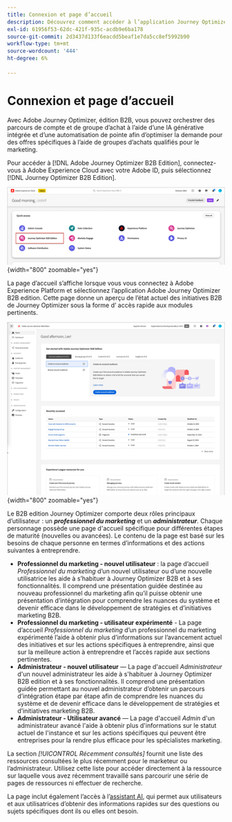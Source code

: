 ```yaml
---
title: Connexion et page d’accueil
description: Découvrez comment accéder à l’application Journey Optimizer B2B edition et utiliser les informations de la page d’accueil.
exl-id: 61956f53-62dc-421f-935c-acdb9e6ba178
source-git-commit: 2d3437d133f6eacdd5beaf1e7da5cc8ef5992b90
workflow-type: tm+mt
source-wordcount: '444'
ht-degree: 6%

---
```


# Connexion et page d’accueil

Avec Adobe Journey Optimizer, édition B2B, vous pouvez orchestrer des parcours de compte et de groupe d’achat à l’aide d’une IA générative intégrée et d’une automatisation de pointe afin d’optimiser la demande pour des offres spécifiques à l’aide de groupes d’achats qualifiés pour le marketing.

<!-- Requirements?
-->
Pour accéder à [!DNL Adobe Journey Optimizer B2B Edition], connectez-vous à Adobe Experience Cloud avec votre Adobe ID, puis sélectionnez [!DNL Journey Optimizer B2B Edition].

![applications Adobe Experience Platform](./assets/experience-cloud-apps.png){width="800" zoomable="yes"}

La page d’accueil s’affiche lorsque vous vous connectez à Adobe Experience Platform et sélectionnez l’application Adobe Journey Optimizer B2B edition. Cette page donne un aperçu de l’état actuel des initiatives B2B de Journey Optimizer sous la forme d’<!-- refined insights and--> accès rapide aux modules pertinents. <!-- It also provides information about the ideal next action to take and where to find the comprehensive set of tutorials and documentation. -->

![Page d’accueil de Journey Optimizer B2B edition](./assets/home-page.png){width="800" zoomable="yes"}

Le B2B edition Journey Optimizer comporte deux rôles principaux d’utilisateur : un _**professionnel du marketing**_ et un _**administrateur**_. Chaque personnage possède une page d&#39;accueil spécifique pour différentes étapes de maturité (nouvelles ou avancées). Le contenu de la page est basé sur les besoins de chaque personne en termes d’informations et des actions suivantes à entreprendre.

* **Professionnel du marketing - nouvel utilisateur** : la page d’accueil _Professionnel du marketing_ d’un nouvel utilisateur ou d’une nouvelle utilisatrice les aide à s’habituer à Journey Optimizer B2B et à ses fonctionnalités. Il comprend une présentation guidée destinée au nouveau professionnel du marketing afin qu’il puisse obtenir une présentation d’intégration pour comprendre les nuances du système et devenir efficace dans le développement de stratégies et d’initiatives marketing B2B.
* **Professionnel du marketing - utilisateur expérimenté** - La page d’accueil _Professionnel du marketing_ d’un professionnel du marketing expérimenté l’aide à obtenir plus d’informations sur l’avancement actuel des initiatives et sur les actions spécifiques à entreprendre, ainsi que sur la meilleure action à entreprendre et l’accès rapide aux sections pertinentes.
* **Administrateur - nouvel utilisateur** — La page d&#39;accueil _Administrateur_ d&#39;un nouvel administrateur les aide à s&#39;habituer à Journey Optimizer B2B edition et à ses fonctionnalités. Il comprend une présentation guidée permettant au nouvel administrateur d’obtenir un parcours d’intégration étape par étape afin de comprendre les nuances du système et de devenir efficace dans le développement de stratégies et d’initiatives marketing B2B.
* **Administrateur - Utilisateur avancé** — La page d&#39;accueil _Admin_ d&#39;un administrateur avancé l&#39;aide à obtenir plus d&#39;informations sur le statut actuel de l&#39;instance et sur les actions spécifiques qui peuvent être entreprises pour la rendre plus efficace pour les spécialistes marketing.

La section _[!UICONTROL Récemment consultés]_ fournit une liste des ressources consultées le plus récemment pour le marketeur ou l’administrateur. Utilisez cette liste pour accéder directement à la ressource sur laquelle vous avez récemment travaillé sans parcourir une série de pages de ressources ni effectuer de recherche.

La page inclut également l’accès à l’[assistant AI](./ai-assistant/ai-assistant-overview.md), qui permet aux utilisateurs et aux utilisatrices d’obtenir des informations rapides sur des questions ou sujets spécifiques dont ils ou elles ont besoin.<!-- and to obtain specific recommendations for their challenges or objectives-->

<!-- 

## Marketer - new user

The Marketer home page for a new user consists of three rows that assist the marketer in getting accustomed to Journey Optimizer B2B and its capabilities. It also provides a view of the latest journeys that have been created, which can serve as a starting point for a new user.

The first row consists of a guided walkthrough for the new marketer to obtain an onboarding walkthrough so that they can understand the nuances of the system and become efficient in developing B2B marketing strategies and initiatives.

The second row consists of the recent AJO B2B journeys that have been created across the platform so that the marketer can get inspiration for the best practices to create an account journey.

The third row consists of the learning resources that can help a marketer gain more information on a specific topic.

## Marketer - advanced user

The Marketer home page for an advanced marketer consists of four rows that assists the marketer in obtaining more information on the current progress of the initiatives and on specific actions and on the next best action to be taken along with quick access to relevant sections.

The first row consists of the next set of actions that a B2B marketer can take based on the previous actions taken and the current state of the initiative, which provides a prompt for the user to make the next move that would align to the objective of the initiatives and help them reach the goals quickly.

The second row consists of the most recent assets accessed by the marketer to make it easier for the marketer to locate them and make updates to the same.

The third row consists of the Key Performance Indicators that can help the marketer gauge the overall performance of the marketing initiatives.

The fourth row consists of the learning resources that can help a marketer gain more information on a specific topic.

## Administrator - new user

The _Admin_ home page for a new administrator consists of three rows that assists the administrator in getting accustomed to Journey Optimizer B2B Edition and its capabilities, and provides a view of the latest journeys that have been created that can serve as a starting point for a new user.

The first row consists of a guided walkthrough for the new marketer to obtain a step-by-step onboarding journey to understand the nuances of the system and become efficient in developing B2B marketing strategies and initiatives with AJO B2B.

The second row consists of the recent assets used by the B2B marketers in a single table to make it easier for the administrator to know which assets are currently under focus.

The third row consists of the learning resources that would help an administrator gain more information on a specific topic.

## Administrator - advanced user

The _Admin_ home page for an advanced administrator consists of four rows that assists the administrator in obtaining more information about the current status of the instance and on specific actions that can be taken to make it more efficient and effective for the marketers.

The first row consists of the next set of actions that an administrator can take based on the previous actions taken and the current state of the instance. It serves as a prompt for the administrator to make the necessary updates to the parameters of the instances such as user permissions or any specific module configurations.

The second row consists of the recent assets used by the B2B marketers in a single table to make it easier for the administrator to know which assets are currently under focus.

The third row consists of the Key Performance Indicators that would help the administrators gauge the progress of the instance in terms of operational parameters such as users and usage.

The fourth row consists of the learning resources that would help the administrator gain more information on a specific topic.

-->